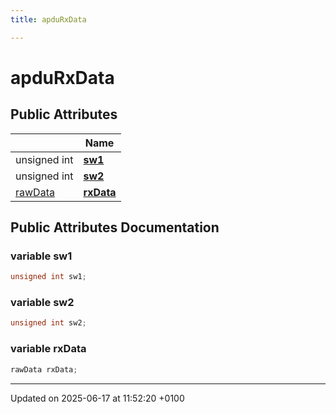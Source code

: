 ```yaml
---
title: apduRxData

---
```


# apduRxData





## Public Attributes

|                | Name           |
| -------------- | -------------- |
| unsigned int | **[sw1](structapdu_rx_data.md#variable-sw1)**  |
| unsigned int | **[sw2](structapdu_rx_data.md#variable-sw2)**  |
| [rawData](structraw_data.md) | **[rxData](structapdu_rx_data.md#variable-rxdata)**  |

## Public Attributes Documentation

### variable sw1

```cpp
unsigned int sw1;
```


### variable sw2

```cpp
unsigned int sw2;
```


### variable rxData

```cpp
rawData rxData;
```


-------------------------------

Updated on 2025-06-17 at 11:52:20 +0100